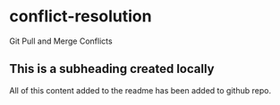 # conflict-resolution
Git Pull and Merge Conflicts
 ## This is a subheading created locally

 All of this content added to the readme has been added to github repo.